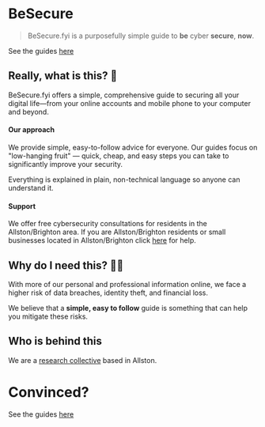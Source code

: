 # BeSecure

> BeSecure.fyi is a purposefully simple guide to **be** cyber **secure**, **now**.

See the guides [here](/Guides/Guide.md)

## Really, what is this? :thinking:

BeSecure.fyi offers a simple, comprehensive guide to securing all your digital life—from your online accounts and mobile phone to your computer and beyond.

#### Our approach

We provide simple, easy-to-follow advice for everyone. Our guides focus on "low-hanging fruit" — quick, cheap, and easy steps you can take to significantly improve your security.

Everything is explained in plain, non-technical language so anyone can understand it.

#### Support

We offer free cybersecurity consultations for residents in the Allston/Brighton area. If you are Allston/Brighton residents or small businesses located in Allston/Brighton click [here](/Help/Help.md) for help.

## Why do I need this? :man_shrugging:

With more of our personal and professional information online, we face a higher risk of data breaches, identity theft, and financial loss. 

We believe that a **simple, easy to follow** guide is something that can help you mitigate these risks.  

## Who is behind this

We are a [research collective](https://gardnerresearch.org) based in Allston.

# Convinced?

See the guides [here](Guides/Guide.md)